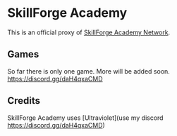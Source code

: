 # SkillForge Academy
This is an official proxy of [SkillForge Academy Network](https://discord.gg/daH4qxaCMD).

## Games
So far there is only one game. More will be added soon. https://discord.gg/daH4qxaCMD

## Credits
SkillForge Academy uses [Ultraviolet](use my discord https://discord.gg/daH4qxaCMD)
